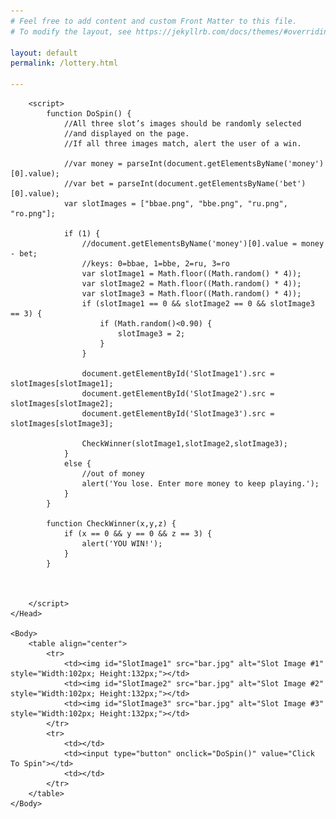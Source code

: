 ```yaml
---
# Feel free to add content and custom Front Matter to this file.
# To modify the layout, see https://jekyllrb.com/docs/themes/#overriding-theme-defaults

layout: default
permalink: /lottery.html

---
```

<html>
	<Head>
		<Title>Simple Slot Machine</Title>
		
		<script>
			function DoSpin() {
				//All three slot’s images should be randomly selected 
				//and displayed on the page.
				//If all three images match, alert the user of a win.
				
				//var money = parseInt(document.getElementsByName('money')[0].value);
				//var bet = parseInt(document.getElementsByName('bet')[0].value);
				var slotImages = ["bbae.png", "bbe.png", "ru.png", "ro.png"];
				
				if (1) {
					//document.getElementsByName('money')[0].value = money - bet;
					//keys: 0=bbae, 1=bbe, 2=ru, 3=ro
					var slotImage1 = Math.floor((Math.random() * 4));
					var slotImage2 = Math.floor((Math.random() * 4));
					var slotImage3 = Math.floor((Math.random() * 4));
					if (slotImage1 == 0 && slotImage2 == 0 && slotImage3 == 3) {
                        if (Math.random()<0.90) {
                        	slotImage3 = 2;
                        }
					} 
				
					document.getElementById('SlotImage1').src = slotImages[slotImage1];
					document.getElementById('SlotImage2').src = slotImages[slotImage2];
					document.getElementById('SlotImage3').src = slotImages[slotImage3];
			
					CheckWinner(slotImage1,slotImage2,slotImage3);
				}
				else {
					//out of money
					alert('You lose. Enter more money to keep playing.');
				}	
			}
			
			function CheckWinner(x,y,z) {
				if (x == 0 && y == 0 && z == 3) {
					alert('YOU WIN!');
				}
			}
			

			
		</script>	
	</Head>
	
	<Body>
		<table align="center">
			<tr> 
				<td><img id="SlotImage1" src="bar.jpg" alt="Slot Image #1" style="Width:102px; Height:132px;"></td>
				<td><img id="SlotImage2" src="bar.jpg" alt="Slot Image #2" style="Width:102px; Height:132px;"></td>
				<td><img id="SlotImage3" src="bar.jpg" alt="Slot Image #3" style="Width:102px; Height:132px;"></td>
			</tr>
			<tr>
				<td></td>
				<td><input type="button" onclick="DoSpin()" value="Click To Spin"></td>
				<td></td>
			</tr>
		</table>
	</Body>
</html>